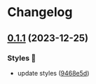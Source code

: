 # Changelog

## [0.1.1](https://github.com/hbstack/syntax-highlighting/compare/styles/pastie/v0.1.0...styles/pastie/v0.1.1) (2023-12-25)


### Styles 🎨

* update styles ([9468e5d](https://github.com/hbstack/syntax-highlighting/commit/9468e5d054f6c1775a1966bcf308506cebd2f804))
